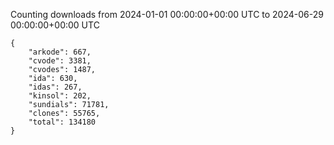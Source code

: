 
Counting downloads from 2024-01-01 00:00:00+00:00 UTC to 2024-06-29 00:00:00+00:00 UTC

```
{
    "arkode": 667,
    "cvode": 3381,
    "cvodes": 1487,
    "ida": 630,
    "idas": 267,
    "kinsol": 202,
    "sundials": 71781,
    "clones": 55765,
    "total": 134180
}
```
